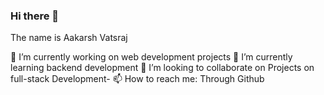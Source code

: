 ### Hi there 👋
The name is Aakarsh Vatsraj


 🔭 I’m currently working on web development projects
 🌱 I’m currently learning backend development
 👯 I’m looking to collaborate on Projects on full-stack Development- 📫 How to reach me: Through Github
